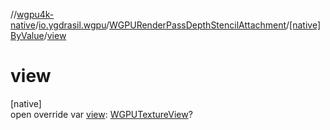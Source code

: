 //[wgpu4k-native](../../../../index.md)/[io.ygdrasil.wgpu](../../index.md)/[WGPURenderPassDepthStencilAttachment](../index.md)/[[native]ByValue](index.md)/[view](view.md)

# view

[native]\
open override var [view](view.md): [WGPUTextureView](../../-w-g-p-u-texture-view/index.md)?